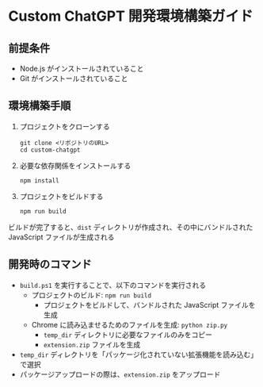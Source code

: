 # Custom ChatGPT 開発環境構築ガイド

## 前提条件

* Node.js がインストールされていること
* Git がインストールされていること

## 環境構築手順

1. プロジェクトをクローンする

   ```
   git clone <リポジトリのURL>
   cd custom-chatgpt
   ```

2. 必要な依存関係をインストールする

   ```
   npm install
   ```

3. プロジェクトをビルドする

   ```
   npm run build
   ```

ビルドが完了すると、`dist` ディレクトリが作成され、その中にバンドルされた JavaScript ファイルが生成される

## 開発時のコマンド

* `build.ps1` を実行することで、以下のコマンドを実行される
  * プロジェクトのビルド: `npm run build`
    * プロジェクトをビルドして、バンドルされた JavaScript ファイルを生成
  * Chrome に読み込ませるためのファイルを生成: `python zip.py`
    * `temp_dir` ディレクトリに必要なファイルのみをコピー
    * `extension.zip` ファイルを生成
* `temp_dir` ディレクトリを「パッケージ化されていない拡張機能を読み込む」で選択
* パッケージアップロードの際は、`extension.zip` をアップロード
